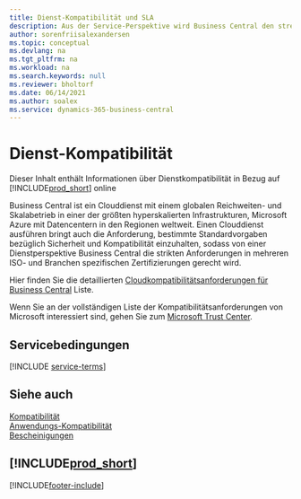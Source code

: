 ```yaml
---
title: Dienst-Kompatibilität und SLA
description: Aus der Service-Perspektive wird Business Central den strengen Anforderungen und der SLA-Konformität in mehreren ISO- und branchenspezifischen Zertifikaten gerecht.
author: sorenfriisalexandersen
ms.topic: conceptual
ms.devlang: na
ms.tgt_pltfrm: na
ms.workload: na
ms.search.keywords: null
ms.reviewer: bholtorf
ms.date: 06/14/2021
ms.author: soalex
ms.service: dynamics-365-business-central
---
```

# Dienst-Kompatibilität

Dieser Inhalt enthält Informationen über Dienstkompatibilität in Bezug auf [!INCLUDE[prod_short](../includes/prod_short.md)] online  

Business Central ist ein Clouddienst mit einem globalen Reichweiten- und Skalabetrieb in einer der größten hyperskalierten Infrastrukturen, Microsoft Azure mit Datencentern in den Regionen weltweit. Einen Clouddienst ausführen bringt auch die Anforderung, bestimmte Standardvorgaben bezüglich Sicherheit und Kompatibilität einzuhalten, sodass von einer Dienstperspektive Business Central die strikten Anforderungen in mehreren ISO- und Branchen spezifischen Zertifizierungen gerecht wird.

Hier finden Sie die detaillierten [Cloudkompatibilitätsanforderungen für Business Central](https://aka.ms/d365-compliance-list) Liste.

Wenn Sie an der vollständigen Liste der Kompatibilitätsanforderungen von Microsoft interessiert sind, gehen Sie zum [Microsoft Trust Center](https://www.microsoft.com/trustcenter/compliance/complianceofferings).

## Servicebedingungen

[!INCLUDE [service-terms](../includes/service-terms.md)]

## Siehe auch

[Kompatibilität](compliance-overview.md)  
[Anwendungs-Kompatibilität](compliance-application-compliance.md)  
[Bescheinigungen](compliance-certifications.md)  

## [!INCLUDE[prod_short](../includes/free_trial_md.md)]  


[!INCLUDE[footer-include](../includes/footer-banner.md)]